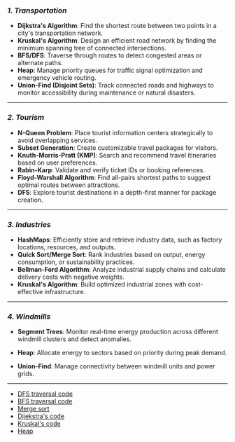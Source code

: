 ### *1. Transportation*  
 - **Dijkstra's Algorithm**: Find the shortest route between two points in a city's transportation network.  
 - **Kruskal's Algorithm**: Design an efficient road network by finding the minimum spanning tree of connected intersections.
 - **BFS/DFS**: Traverse through routes to detect congested areas or alternate paths.
 - **Heap**: Manage priority queues for traffic signal optimization and emergency vehicle routing.
 -  **Union-Find (Disjoint Sets)**: Track connected roads and highways to monitor accessibility during maintenance or natural disasters.

---

### *2. Tourism*   
  - **N-Queen Problem**: Place tourist information centers strategically to avoid overlapping services.  
  - **Subset Generation**: Create customizable travel packages for visitors.  
  - **Knuth-Morris-Pratt (KMP)**: Search and recommend travel itineraries based on user preferences.  
  - **Rabin-Karp**: Validate and verify ticket IDs or booking references.
  - **Floyd-Warshall Algorithm**: Find all-pairs shortest paths to suggest optimal routes between attractions.  
  - **DFS**: Explore tourist destinations in a depth-first manner for package creation.

---

### *3. Industries*  
- **HashMaps**: Efficiently store and retrieve industry data, such as factory locations, resources, and outputs. 
- **Quick Sort/Merge Sort**: Rank industries based on output, energy consumption, or sustainability practices.  
- **Bellman-Ford Algorithm**: Analyze industrial supply chains and calculate delivery costs with negative weights.  
- **Kruskal's Algorithm**: Build optimized industrial zones with cost-effective infrastructure.

---

### *4. Windmills*  
- **Segment Trees**: Monitor real-time energy production across different windmill clusters and detect anomalies.  

- **Heap**: Allocate energy to sectors based on priority during peak demand.  

- **Union-Find**: Manage connectivity between windmill units and power grids.  

---
- [DFS traversal code](./DFS.md)
- [BFS traversal code](./BFS.md)
- [Merge sort](./Merge.md)
- [Dijekstra's code](./Dijekstras.md)
- [Kruskal's code](./Kruskal.md)
- [Heap](./Heap.md)
